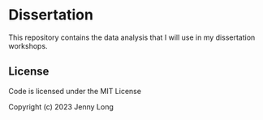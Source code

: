 # Dissertation
This repository contains the data analysis that I will use in my dissertation workshops.

## License

Code is licensed under the MIT License

Copyright (c) 2023 Jenny Long
